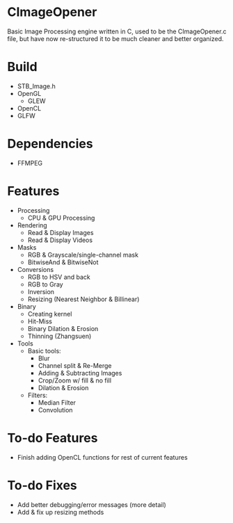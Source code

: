 # CImageOpener
Basic Image Processing engine written in C, used to be the CImageOpener.c file, but have now re-structured it to be much cleaner and better organized.

# Build
- STB_Image.h
- OpenGL
    - GLEW
- OpenCL
- GLFW

# Dependencies
- FFMPEG

# Features
- Processing
    - CPU & GPU Processing
- Rendering
    - Read & Display Images
    - Read & Display Videos
- Masks
    - RGB & Grayscale/single-channel mask
    - BitwiseAnd & BitwiseNot
- Conversions
    - RGB to HSV and back
    - RGB to Gray
    - Inversion
    - Resizing (Nearest Neighbor & Billinear)
- Binary
    - Creating kernel
    - Hit-Miss
    - Binary Dilation & Erosion
    - Thinning (Zhangsuen)
- Tools
    - Basic tools:
        - Blur
        - Channel split & Re-Merge
        - Adding & Subtracting Images
        - Crop/Zoom w/ fill & no fill
        - Dilation & Erosion
    - Filters:
        - Median Filter
        - Convolution

# To-do Features
- Finish adding OpenCL functions for rest of current features

# To-do Fixes
- Add better debugging/error messages (more detail)
- Add & fix up resizing methods
